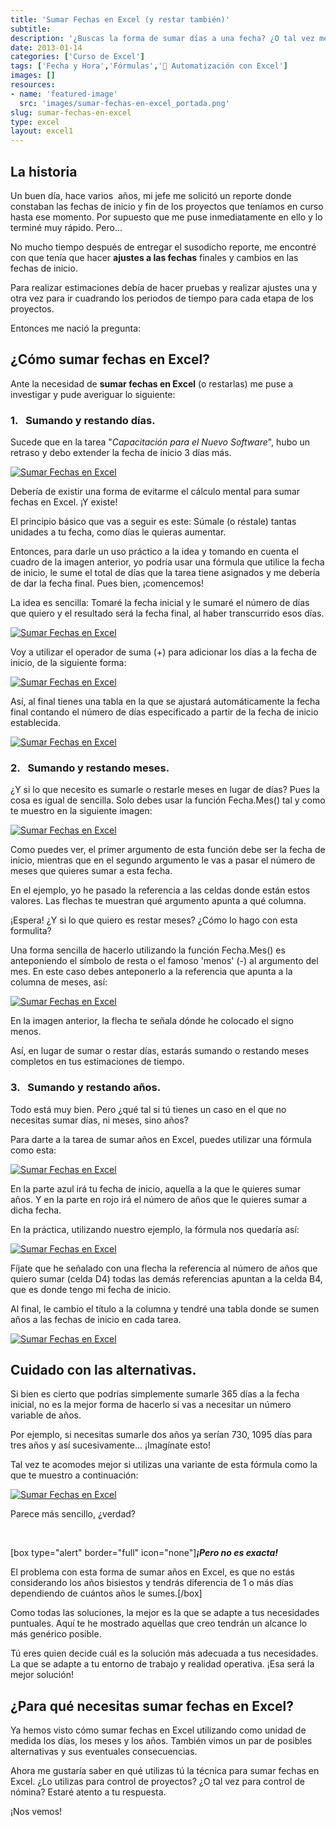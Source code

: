 ```yaml
---
title: 'Sumar Fechas en Excel (y restar también)'
subtitle: 
description: '¿Buscas la forma de sumar días a una fecha? ¿O tal vez meses? ¡O incluso años! Entonces échale un ojo a esta entrada Cómo Sumar Fechas en Excel'
date: 2013-01-14
categories: ['Curso de Excel']
tags: ['Fecha y Hora','Fórmulas','🤖 Automatización con Excel']
images: []
resources: 
- name: 'featured-image'
  src: 'images/sumar-fechas-en-excel_portada.png'
slug: sumar-fechas-en-excel
type: excel
layout: excel1
---
```


## La historia

Un buen día, hace varios  años, mi jefe me solicitó un reporte donde constaban las fechas de inicio y fin de los proyectos que teníamos en curso hasta ese momento. Por supuesto que me puse inmediatamente en ello y lo terminé muy rápido. Pero...

No mucho tiempo después de entregar el susodicho reporte, me encontré con que tenía que hacer **ajustes a las fechas** finales y cambios en las fechas de inicio.

Para realizar estimaciones debía de hacer pruebas y realizar ajustes una y otra vez para ir cuadrando los periodos de tiempo para cada etapa de los proyectos.

Entonces me nació la pregunta:

## ¿Cómo sumar fechas en Excel?

Ante la necesidad de **sumar fechas en Excel** (o restarlas) me puse a investigar y pude averiguar lo siguiente:

### 1.   Sumando y restando días.

Sucede que en la tarea "_Capacitación para el Nuevo Software_", hubo un retraso y debo extender la fecha de inicio 3 días más.

[![Sumar Fechas en Excel](images/sumar-fechas-en-excel-0000811.png)](http://raymundoycaza.com/wp-content/uploads/sumar-fechas-en-excel-0000811.png)

Debería de existir una forma de evitarme el cálculo mental para sumar fechas en Excel. ¡Y existe!

El principio básico que vas a seguir es este: Súmale (o réstale) tantas unidades a tu fecha, como días le quieras aumentar.

Entonces, para darle un uso práctico a la idea y tomando en cuenta el cuadro de la imagen anterior, yo podría usar una fórmula que utilice la fecha de inicio, le sume el total de días que la tarea tiene asignados y me debería de dar la fecha final. Pues bien, ¡comencemos!

La idea es sencilla: Tomaré la fecha inicial y le sumaré el número de días que quiero y el resultado será la fecha final, al haber transcurrido esos días.

[![Sumar Fechas en Excel](images/sumar-fechas-en-excel-0000941.png)](http://raymundoycaza.com/wp-content/uploads/sumar-fechas-en-excel-0000941.png)

Voy a utilizar el operador de suma (+) para adicionar los días a la fecha de inicio, de la siguiente forma:

[![Sumar Fechas en Excel](images/sumar-fechas-en-excel-0000951.png)](http://raymundoycaza.com/wp-content/uploads/sumar-fechas-en-excel-0000951.png)

Así, al final tienes una tabla en la que se ajustará automáticamente la fecha final contando el número de días especificado a partir de la fecha de inicio establecida.

[![Sumar Fechas en Excel](images/sumar-fechas-en-excel-0000961.png)](http://raymundoycaza.com/wp-content/uploads/sumar-fechas-en-excel-0000961.png)

### 2.   Sumando y restando meses.

¿Y si lo que necesito es sumarle o restarle meses en lugar de días? Pues la cosa es igual de sencilla. Solo debes usar la función Fecha.Mes() tal y como te muestro en la siguiente imagen:

[![Sumar Fechas en Excel](images/sumar-fechas-en-excel-0000971.png)](http://raymundoycaza.com/wp-content/uploads/sumar-fechas-en-excel-0000971.png)

Como puedes ver, el primer argumento de esta función debe ser la fecha de inicio, mientras que en el segundo argumento le vas a pasar el número de meses que quieres sumar a esta fecha.

En el ejemplo, yo he pasado la referencia a las celdas donde están estos valores. Las flechas te muestran qué argumento apunta a qué columna.

¡Espera! ¿Y si lo que quiero es restar meses? ¿Cómo lo hago con esta formulita?

Una forma sencilla de hacerlo utilizando la función Fecha.Mes() es anteponiendo el símbolo de resta o el famoso 'menos' (-) al argumento del mes. En este caso debes anteponerlo a la referencia que apunta a la columna de meses, así:

[![Sumar Fechas en Excel](images/sumar-fechas-en-excel-000098.11.png)](http://raymundoycaza.com/wp-content/uploads/sumar-fechas-en-excel-000098.11.png)

En la imagen anterior, la flecha te señala dónde he colocado el signo menos.

Así, en lugar de sumar o restar días, estarás sumando o restando meses completos en tus estimaciones de tiempo.

### 3.   Sumando y restando años.

Todo está muy bien. Pero ¿qué tal si tú tienes un caso en el que no necesitas sumar días, ni meses, sino años?

Para darte a la tarea de sumar años en Excel, puedes utilizar una fórmula como esta:

[![Sumar Fechas en Excel](images/sumar-fechas-en-excel-0000991.png)](http://raymundoycaza.com/wp-content/uploads/sumar-fechas-en-excel-0000991.png)

En la parte azul irá tu fecha de inicio, aquella a la que le quieres sumar años. Y en la parte en rojo irá el número de años que le quieres sumar a dicha fecha.

En la práctica, utilizando nuestro ejemplo, la fórmula nos quedaría así:

[![Sumar Fechas en Excel](images/sumar-fechas-en-excel-0000981.png)](http://raymundoycaza.com/wp-content/uploads/sumar-fechas-en-excel-0000981.png)

Fíjate que he señalado con una flecha la referencia al número de años que quiero sumar (celda D4) todas las demás referencias apuntan a la celda B4, que es donde tengo mi fecha de inicio.

Al final, le cambio el título a la columna y tendré una tabla donde se sumen años a las fechas de inicio en cada tarea.

[![Sumar Fechas en Excel](images/sumar-fechas-en-excel-0001001.png)](http://raymundoycaza.com/wp-content/uploads/sumar-fechas-en-excel-0001001.png)

## Cuidado con las alternativas.

Si bien es cierto que podrías simplemente sumarle 365 días a la fecha inicial, no es la mejor forma de hacerlo si vas a necesitar un número variable de años.

Por ejemplo, si necesitas sumarle dos años ya serían 730, 1095 días para tres años y así sucesivamente... ¡Imagínate esto!

Tal vez te acomodes mejor si utilizas una variante de esta fórmula como la que te muestro a continuación:

[![Sumar Fechas en Excel](images/sumar-fechas-en-excel-0001011.png)](http://raymundoycaza.com/wp-content/uploads/sumar-fechas-en-excel-0001011.png)

Parece más sencillo, ¿verdad?

 

\[box type="alert" border="full" icon="none"\]_**¡Pero no es exacta!**_

El problema con esta forma de sumar años en Excel, es que no estás considerando los años bisiestos y tendrás diferencia de 1 o más días dependiendo de cuántos años le sumes.\[/box\]

Como todas las soluciones, la mejor es la que se adapte a tus necesidades puntuales. Aquí te he mostrado aquellas que creo tendrán un alcance lo más genérico posible.

Tú eres quien decide cuál es la solución más adecuada a tus necesidades. La que se adapte a tu entorno de trabajo y realidad operativa. ¡Esa será la mejor solución!

## ¿Para qué necesitas sumar fechas en Excel?

Ya hemos visto cómo sumar fechas en Excel utilizando como unidad de medida los días, los meses y los años. También vimos un par de posibles alternativas y sus eventuales consecuencias.

Ahora me gustaría saber en qué utilizas tú la técnica para sumar fechas en Excel. ¿Lo utilizas para control de proyectos? ¿O tal vez para control de nómina? Estaré atento a tu respuesta.

¡Nos vemos!

